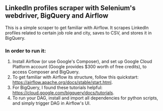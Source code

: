 ## **LinkedIn profiles scraper with Selenium's webdriver, BigQuery and Airflow**
This is a simple scraper to get familiar with Airflow. It scrapes LinkedIn profiles related to certain job role and city, saves to CSV, and stores it in BigQuery.
### In order to run it:
1. Install Airflow (or use Google's Composer), and set up Google Cloud Platform account (Google provides $300 worth of free credits), to access Composer and BigQuery.
2. To get familiar with Airflow its structure, follow this quickstart: https://airflow.apache.org/docs/stable/start.html.
3. For BigQuery, I found these tutorials helpful: https://cloud.google.com/bigquery/docs/tutorials.
4. To run your DAG, install and import all dependencies for python scripts, and simply trigger DAG in Airflow's UI.
